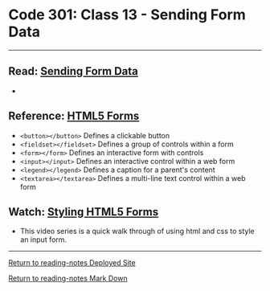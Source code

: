 # Code 301: Class 13 - Sending Form Data

***

## Read: [Sending Form Data](https://developer.mozilla.org/en-US/docs/Learn/Forms/Sending_and_retrieving_form_data)

- 

## Reference: [HTML5 Forms](https://htmlreference.io/forms/)

- `<button></button>` Defines a clickable button
- `<fieldset></fieldset>` Defines a group of controls within a form
- `<form></form>` Defines an interactive form with controls
- `<input></input>` Defines an interactive control within a web form
- `<legend></legend>` Defines a caption for a parent's content
- `<textarea></textarea>` Defines a multi-line text control within a web form

## Watch: [Styling HTML5 Forms](https://www.youtube.com/playlist?list=PL4cUxeGkcC9g5_p_BVUGWykHfqx6bb7qK)

- This video series is a quick walk through of using html and css to style an input form.

***

[Return to reading-notes Deployed Site](https://simon-panek.github.io/reading-notes/)

[Return to reading-notes Mark Down](https://github.com/simon-panek/reading-notes)
